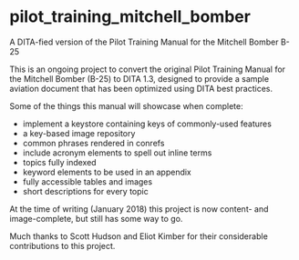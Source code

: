 # pilot_training_mitchell_bomber
A DITA-fied version of the Pilot Training Manual for the Mitchell Bomber B-25

This is an ongoing project to convert the original Pilot Training Manual for the Mitchell Bomber (B-25) to DITA 1.3, designed to provide a sample aviation document that has been optimized using DITA best practices.

Some of the things this manual will showcase when complete:
- implement a keystore containing keys of commonly-used features
- a key-based image repository
- common phrases rendered in conrefs
- include acronym elements to spell out inline terms
- topics fully indexed
- keyword elements to be used in an appendix
- fully accessible tables and images
- short descriptions for every topic

At the time of writing (January 2018) this project is now content- and image-complete, but still has some way to go. 

Much thanks to Scott Hudson and Eliot Kimber for their considerable contributions to this project.
